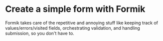 # Create a simple form with Formik

Formik takes care of the repetitive and annoying stuff like keeping track of values/errors/visited fields, orchestrating validation, and handling submission, so you don't have to.
